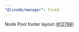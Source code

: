 ```yaml
---
"@linode/manager": Fixed
---
```


Node Pool footer layout ([#12798](https://github.com/linode/manager/pull/12798))

